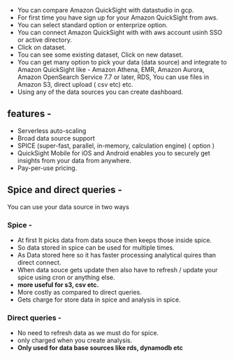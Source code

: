 - You can compare  Amazon QuickSight with datastudio in gcp.
- For first time you have sign up for your  Amazon QuickSight from aws.
- You can select standard option or enterprize option.
- You can connect  Amazon QuickSight with with aws account usinh SSO or active directory.
- Click on dataset.
- Tou can see some existing dataset, Click on new dataset.
- You can get many option to pick your data (data source) and integrate to  Amazon QuickSight like - Amazon Athena, EMR, Amazon Aurora, Amazon OpenSearch Service 7.7 or later, RDS, You can use files in Amazon S3, direct upload ( csv etc) etc.
- Using any of the data sources you can create dashboard.

## features -
- Serverless auto-scaling
- Broad data source support
- SPICE (super-fast, parallel, in-memory, calculation engine) ( option )
- QuickSight Mobile for iOS and Android enables you to securely get insights from your data from anywhere.
- Pay-per-use pricing.
## Spice and direct queries - 
You can use your data source in two ways
### Spice - 
- At first It picks data from data souce then keeps those inside spice.
- So data stored in spice can be used for multiple times.
- As Data stored here so it has faster processing analytical quires than direct connect.
- When data souce gets update then also have to refresh / update your spice using cron or anything else.
- **more useful for s3, csv etc.**
- More costly as compared to direct queries.
- Gets charge for store data in spice and analysis in spice.
### Direct queries -
- No need to refresh data as we must do for spice.
- only charged when you create analysis.
- **Only used for data base sources like rds, dynamodb etc**

